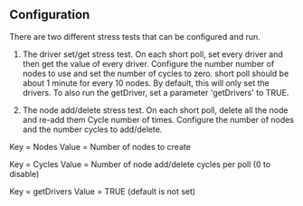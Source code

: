 ## Configuration

There are two different stress tests that can be configured and run.

1) The driver set/get stress test. On each short poll, set every driver and then get the value of every driver.  Configure the number number of nodes to use and set the number of cycles to zero.  short poll should be about 1 minute for every 10 nodes. By default, this will only set the drivers. To also run the getDriver, set a parameter 'getDrivers' to TRUE.


2) The node add/delete stress test. On each short poll, delete all the node and re-add them Cycle number of times. Configure the number of nodes and the number cycles to add/delete.


Key = Nodes
Value = Number of nodes to create

Key = Cycles
Value = Number of node add/delete cycles per poll (0 to disable)

Key = getDrivers
Value = TRUE (default is not set)


